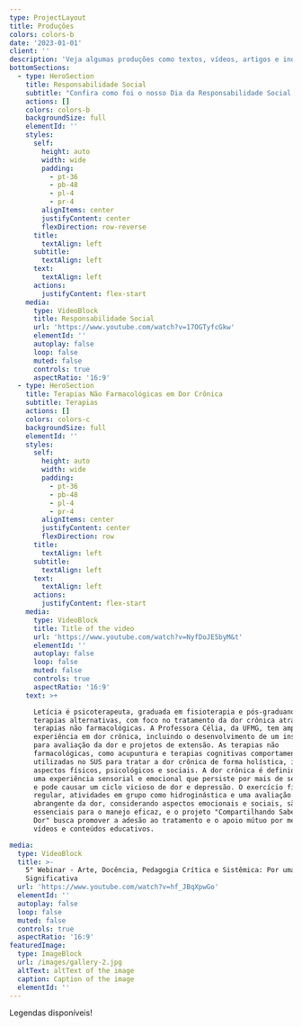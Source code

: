 ```yaml
---
type: ProjectLayout
title: Produções
colors: colors-b
date: '2023-01-01'
client: ''
description: 'Veja algumas produções como textos, vídeos, artigos e indicações.'
bottomSections:
  - type: HeroSection
    title: Responsabilidade Social
    subtitle: "Confira como foi o nosso Dia da Responsabilidade Social! \U0001F31F\U0001F64CAssista ao vídeo e veja o resultado do nosso compromisso em promover mudanças positivas. Gratidão a todos que participaram e contribuíram para essa causa! \U0001F496\U0001F44F"
    actions: []
    colors: colors-b
    backgroundSize: full
    elementId: ''
    styles:
      self:
        height: auto
        width: wide
        padding:
          - pt-36
          - pb-48
          - pl-4
          - pr-4
        alignItems: center
        justifyContent: center
        flexDirection: row-reverse
      title:
        textAlign: left
      subtitle:
        textAlign: left
      text:
        textAlign: left
      actions:
        justifyContent: flex-start
    media:
      type: VideoBlock
      title: Responsabilidade Social
      url: 'https://www.youtube.com/watch?v=17OGTyfcGkw'
      elementId: ''
      autoplay: false
      loop: false
      muted: false
      controls: true
      aspectRatio: '16:9'
  - type: HeroSection
    title: Terapias Não Farmacológicas em Dor Crônica
    subtitle: Terapias
    actions: []
    colors: colors-c
    backgroundSize: full
    elementId: ''
    styles:
      self:
        height: auto
        width: wide
        padding:
          - pt-36
          - pb-48
          - pl-4
          - pr-4
        alignItems: center
        justifyContent: center
        flexDirection: row
      title:
        textAlign: left
      subtitle:
        textAlign: left
      text:
        textAlign: left
      actions:
        justifyContent: flex-start
    media:
      type: VideoBlock
      title: Title of the video
      url: 'https://www.youtube.com/watch?v=NyfDoJE5byM&t'
      elementId: ''
      autoplay: false
      loop: false
      muted: false
      controls: true
      aspectRatio: '16:9'
    text: >+

      Letícia é psicoterapeuta, graduada em fisioterapia e pós-graduanda em
      terapias alternativas, com foco no tratamento da dor crônica através de
      terapias não farmacológicas. A Professora Célia, da UFMG, tem ampla
      experiência em dor crônica, incluindo o desenvolvimento de um instrumento
      para avaliação da dor e projetos de extensão. As terapias não
      farmacológicas, como acupuntura e terapias cognitivas comportamentais, são
      utilizadas no SUS para tratar a dor crônica de forma holística, integrando
      aspectos físicos, psicológicos e sociais. A dor crônica é definida como
      uma experiência sensorial e emocional que persiste por mais de seis meses
      e pode causar um ciclo vicioso de dor e depressão. O exercício físico
      regular, atividades em grupo como hidroginástica e uma avaliação
      abrangente da dor, considerando aspectos emocionais e sociais, são
      essenciais para o manejo eficaz, e o projeto "Compartilhando Saberes em
      Dor" busca promover a adesão ao tratamento e o apoio mútuo por meio de
      vídeos e conteúdos educativos.

media:
  type: VideoBlock
  title: >-
    5° Webinar - Arte, Docência, Pedagogia Crítica e Sistêmica: Por uma Educação
    Significativa
  url: 'https://www.youtube.com/watch?v=hf_JBqXpwGo'
  elementId: ''
  autoplay: false
  loop: false
  muted: false
  controls: true
  aspectRatio: '16:9'
featuredImage:
  type: ImageBlock
  url: /images/gallery-2.jpg
  altText: altText of the image
  caption: Caption of the image
  elementId: ''
---
```

Legendas disponíveis!
